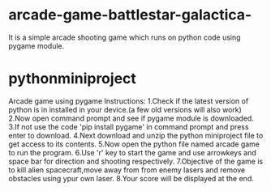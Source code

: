 # arcade-game-battlestar-galactica-
It is a simple arcade shooting game which runs on python code using pygame module. 
 # pythonminiproject
Arcade game using pygame
Instructions:
1.Check if the latest version of python is in installed in your device.(a few old versions will also work)
2.Now open command prompt and see if pygame module is downloaded.
3.If not use the code 'pip install pygame' in command prompt and press enter to download.
4.Next download and unzip the python miniproject file to get access to its contents.
5.Now open the python file named arcade game to run the program.
6.Use 'r' key to start the game and use arrowkeys and space bar for direction and shooting respectively.
7.Objective of the game is to kill alien spacecraft,move away from from enemy lasers and remove obstacles using ypur own laser.
8.Your score will be displayed at the end.  

